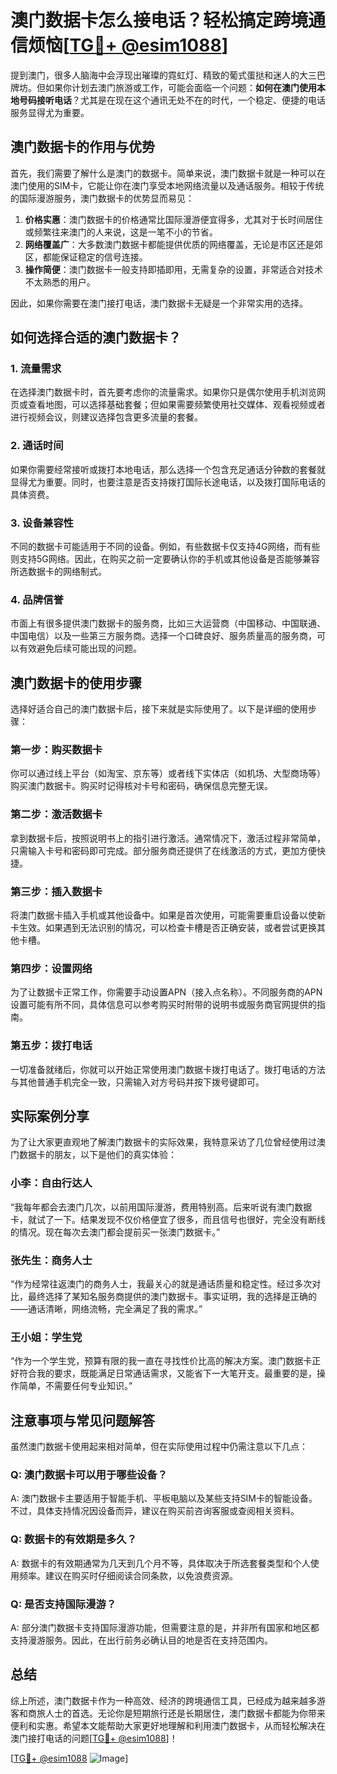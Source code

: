 # 澳门数据卡怎么接电话？轻松搞定跨境通信烦恼[[TG💪+ @esim1088](https://t.me/s/esim1088)]

提到澳门，很多人脑海中会浮现出璀璨的霓虹灯、精致的葡式蛋挞和迷人的大三巴牌坊。但如果你计划去澳门旅游或工作，可能会面临一个问题：**如何在澳门使用本地号码接听电话**？尤其是在现在这个通讯无处不在的时代，一个稳定、便捷的电话服务显得尤为重要。

## 澳门数据卡的作用与优势

首先，我们需要了解什么是澳门的数据卡。简单来说，澳门数据卡就是一种可以在澳门使用的SIM卡，它能让你在澳门享受本地网络流量以及通话服务。相较于传统的国际漫游服务，澳门数据卡的优势显而易见：

1. **价格实惠**：澳门数据卡的价格通常比国际漫游便宜得多，尤其对于长时间居住或频繁往来澳门的人来说，这是一笔不小的节省。
2. **网络覆盖广**：大多数澳门数据卡都能提供优质的网络覆盖，无论是市区还是郊区，都能保证稳定的信号连接。
3. **操作简便**：澳门数据卡一般支持即插即用，无需复杂的设置，非常适合对技术不太熟悉的用户。

因此，如果你需要在澳门接打电话，澳门数据卡无疑是一个非常实用的选择。

## 如何选择合适的澳门数据卡？

### 1. **流量需求**
   在选择澳门数据卡时，首先要考虑你的流量需求。如果你只是偶尔使用手机浏览网页或查看地图，可以选择基础套餐；但如果需要频繁使用社交媒体、观看视频或者进行视频会议，则建议选择包含更多流量的套餐。

### 2. **通话时间**
   如果你需要经常接听或拨打本地电话，那么选择一个包含充足通话分钟数的套餐就显得尤为重要。同时，也要注意是否支持拨打国际长途电话，以及拨打国际电话的具体资费。

### 3. **设备兼容性**
   不同的数据卡可能适用于不同的设备。例如，有些数据卡仅支持4G网络，而有些则支持5G网络。因此，在购买之前一定要确认你的手机或其他设备是否能够兼容所选数据卡的网络制式。

### 4. **品牌信誉**
   市面上有很多提供澳门数据卡的服务商，比如三大运营商（中国移动、中国联通、中国电信）以及一些第三方服务商。选择一个口碑良好、服务质量高的服务商，可以有效避免后续可能出现的问题。

## 澳门数据卡的使用步骤

选择好适合自己的澳门数据卡后，接下来就是实际使用了。以下是详细的使用步骤：

### 第一步：购买数据卡
你可以通过线上平台（如淘宝、京东等）或者线下实体店（如机场、大型商场等）购买澳门数据卡。购买时记得核对卡号和密码，确保信息完整无误。

### 第二步：激活数据卡
拿到数据卡后，按照说明书上的指引进行激活。通常情况下，激活过程非常简单，只需输入卡号和密码即可完成。部分服务商还提供了在线激活的方式，更加方便快捷。

### 第三步：插入数据卡
将澳门数据卡插入手机或其他设备中。如果是首次使用，可能需要重启设备以使新卡生效。如果遇到无法识别的情况，可以检查卡槽是否正确安装，或者尝试更换其他卡槽。

### 第四步：设置网络
为了让数据卡正常工作，你需要手动设置APN（接入点名称）。不同服务商的APN设置可能有所不同，具体信息可以参考购买时附带的说明书或服务商官网提供的指南。

### 第五步：拨打电话
一切准备就绪后，你就可以开始正常使用澳门数据卡拨打电话了。拨打电话的方法与其他普通手机完全一致，只需输入对方号码并按下拨号键即可。

## 实际案例分享

为了让大家更直观地了解澳门数据卡的实际效果，我特意采访了几位曾经使用过澳门数据卡的朋友，以下是他们的真实体验：

### 小李：自由行达人
“我每年都会去澳门几次，以前用国际漫游，费用特别高。后来听说有澳门数据卡，就试了一下。结果发现不仅价格便宜了很多，而且信号也很好，完全没有断线的情况。现在每次去澳门都会提前买一张澳门数据卡。”

### 张先生：商务人士
“作为经常往返澳门的商务人士，我最关心的就是通话质量和稳定性。经过多次对比，最终选择了某知名服务商提供的澳门数据卡。事实证明，我的选择是正确的——通话清晰，网络流畅，完全满足了我的需求。”

### 王小姐：学生党
“作为一个学生党，预算有限的我一直在寻找性价比高的解决方案。澳门数据卡正好符合我的要求，既能满足日常通话需求，又能省下一大笔开支。最重要的是，操作简单，不需要任何专业知识。”

## 注意事项与常见问题解答

虽然澳门数据卡使用起来相对简单，但在实际使用过程中仍需注意以下几点：

### Q: 澳门数据卡可以用于哪些设备？
A: 澳门数据卡主要适用于智能手机、平板电脑以及某些支持SIM卡的智能设备。不过，具体支持情况因设备而异，建议在购买前咨询客服或查阅相关资料。

### Q: 数据卡的有效期是多久？
A: 数据卡的有效期通常为几天到几个月不等，具体取决于所选套餐类型和个人使用频率。建议在购买时仔细阅读合同条款，以免浪费资源。

### Q: 是否支持国际漫游？
A: 部分澳门数据卡支持国际漫游功能，但需要注意的是，并非所有国家和地区都支持漫游服务。因此，在出行前务必确认目的地是否在支持范围内。

## 总结

综上所述，澳门数据卡作为一种高效、经济的跨境通信工具，已经成为越来越多游客和商旅人士的首选。无论你是短期旅行还是长期居住，澳门数据卡都能为你带来便利和实惠。希望本文能帮助大家更好地理解和利用澳门数据卡，从而轻松解决在澳门接打电话的问题[[TG💪+ @esim1088](https://t.me/s/esim1088)]！

[[TG💪+ @esim1088](https://t.me/s/esim1088) ![Image](https://i.postimg.cc/4NQfJmqS/Snipaste-2025-05-13-00-14-12.png)]